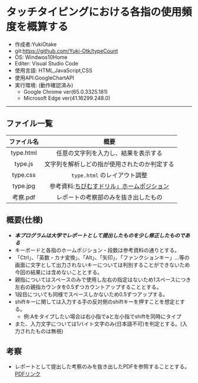 # タッチタイピングにおける各指の使用頻度を概算する
- 作成者:YukiOtake
- git:https://github.com/Yuki-Otk/typeCount
- OS: Windwos10Home
- Editer: Visual Studio Code
- 使用言語: HTML,JavaScript,CSS
- 使用API:GoogleChartAPI
- 実行環境: (動作確認済み)
    - Google Chrome ver(65.0.3325.181)
    - Microsoft Edge ver(41.16299.248.0)
---
## ファイル一覧
|ファイル名|概要|
|:-------:|:--:|
|type.html|任意の文字列を入力し、結果を表示する|
|type.js|文字列を解析しどの指が使用されたのか判定する|
|type.css|`type.html` のレイアウト調整|
|type.jpg|参考資料:[ちびむすドリル」ホームポジション](http://happylilac.net/sy-keyboard03.html)|
|考察.pdf|レポートの考察部のみを抜き出したもの|
## 概要(仕様)
- ***本プログラムは大学でレポートとして提出したものを少し修正したものである***
- キーボードと各指のホームポジション・段数は参考資料の通りとする。
- 「Ctrl」、「英数・カナ変換」、「Alt」、「矢印」、「ファンクションキー」…等の画面に文字として出力されないキーについては判別することができないため今回の結果には含めないこととする。
- 親指についてはスペースのみで使用し左右の指定はないため1スペースにつき左右の親指カウンタを0.5ずつカウントアップすることとする。
- 1段目についても同様でスペースしかないため0.5ずつアップする。
- shiftキーに関しては入力する手の反対側のshiftキーを押すことを想定とする。
    - 例:Aをタイプしたい場合は右小指でaと左小指でshiftを同時にタイプ
- また、入力文字については1バイト文字のみ(日本語不可)を判定とする。(入力されたものは無視)
## 考察
- レポートとして提出した考察のみを抜き出したPDFを参照することとする。 [PDFリンク](https://github.com/Yuki-Otk/typeCount/blob/master/%E8%80%83%E5%AF%9F.pdf)